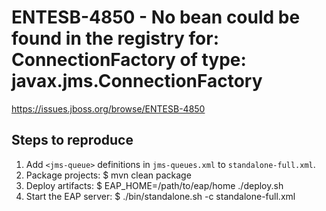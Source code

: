 # ENTESB-4850 - No bean could be found in the registry for: ConnectionFactory of type: javax.jms.ConnectionFactory

<https://issues.jboss.org/browse/ENTESB-4850>

## Steps to reproduce

1. Add `<jms-queue>` definitions in `jms-queues.xml` to `standalone-full.xml`.
2. Package projects:
        $ mvn clean package
3. Deploy artifacts:
        $ EAP_HOME=/path/to/eap/home ./deploy.sh
4. Start the EAP server:
        $ ./bin/standalone.sh -c standalone-full.xml
